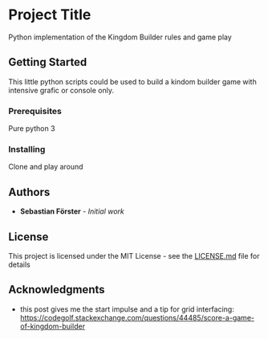 # Project Title

Python implementation of the Kingdom Builder rules and game play

## Getting Started

This little python scripts could be used to build a kindom builder game with intensive grafic or console only.

### Prerequisites

Pure python 3

### Installing

Clone and play around

## Authors

* **Sebastian Förster** - *Initial work*

## License

This project is licensed under the MIT License - see the [LICENSE.md](LICENSE.md) file for details

## Acknowledgments

* this post gives me the start impulse and a tip for grid interfacing: https://codegolf.stackexchange.com/questions/44485/score-a-game-of-kingdom-builder